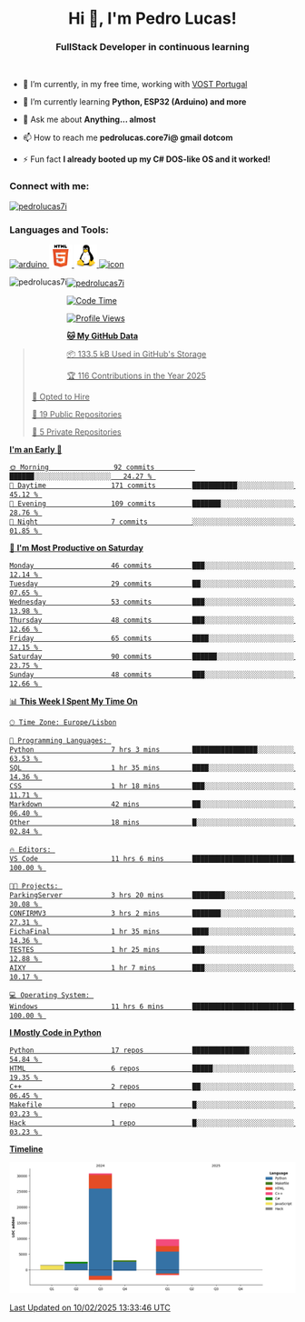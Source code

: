 <h1 align="center">Hi 👋, I'm Pedro Lucas!</h1>
<h3 align="center">FullStack Developer in continuous learning</h3>
<br>

- 🔭 I’m currently, in my free time, working with [VOST Portugal](https://github.com/vostpt) 

- 🌱 I’m currently learning **Python, ESP32 (Arduino) and more**

- 💬 Ask me about **Anything... almost**

- 📫 How to reach me **pedrolucas.core7i@ gmail dotcom**

- ⚡ Fun fact **I already booted up my C# DOS-like OS and it worked!**

<h3 align="left">Connect with me:</h3>
<p align="left">
    <div display="flex">
        <p align="left"> <a href="https://twitter.com/pedrolucas7i" target="blank"><img src="https://img.shields.io/twitter/follow/pedrolucas7i?logo=twitter&style=for-the-badge" alt="pedrolucas7i" /></a> </p>
    </div>
</p>
<h3 align="left">Languages and Tools:</h3>
<p align="left"> <a href="https://www.arduino.cc/" target="_blank" rel="noreferrer"> <img src="https://cdn.worldvectorlogo.com/logos/arduino-1.svg" alt="arduino" width="40" height="40"/> </a> <a href="https://www.w3.org/html/" target="_blank" rel="noreferrer"> <img src="https://raw.githubusercontent.com/devicons/devicon/master/icons/html5/html5-original-wordmark.svg" alt="html5" width="40" height="40"/> </a> <a href="https://www.linux.org/" target="_blank" rel="noreferrer"> <img src="https://raw.githubusercontent.com/devicons/devicon/master/icons/linux/linux-original.svg" alt="linux" width="40" height="40"/> </a> <a href="https://www.python.org" target="_blank" rel="noreferrer"> <img src="https://techstack-generator.vercel.app/python-icon.svg" alt="icon" width="40" height="40" />

<p><img align="left" height="194px" src="https://github-readme-stats.vercel.app/api/top-langs?username=pedrolucas7i&show_icons=true&theme=tokyonight&locale=en&layout=compact" alt="pedrolucas7i" /></p><img height="194px" align="center" src="https://github-readme-stats.vercel.app/api?username=pedrolucas7i&show_icons=true&theme=tokyonight&locale=en" alt="pedrolucas7i" />

<!--START_SECTION:waka-->
![Code Time](http://img.shields.io/badge/Code%20Time-41%20hrs%2054%20mins-blue)

![Profile Views](http://img.shields.io/badge/Profile%20Views-31-blue)

**🐱 My GitHub Data** 

> 📦 133.5 kB Used in GitHub's Storage 
 > 
> 🏆 116 Contributions in the Year 2025
 > 
> 💼 Opted to Hire
 > 
> 📜 19 Public Repositories 
 > 
> 🔑 5 Private Repositories 
 > 
**I'm an Early 🐤** 

```text
🌞 Morning                92 commits          ██████░░░░░░░░░░░░░░░░░░░   24.27 % 
🌆 Daytime                171 commits         ███████████░░░░░░░░░░░░░░   45.12 % 
🌃 Evening                109 commits         ███████░░░░░░░░░░░░░░░░░░   28.76 % 
🌙 Night                  7 commits           ░░░░░░░░░░░░░░░░░░░░░░░░░   01.85 % 
```
📅 **I'm Most Productive on Saturday** 

```text
Monday                   46 commits          ███░░░░░░░░░░░░░░░░░░░░░░   12.14 % 
Tuesday                  29 commits          ██░░░░░░░░░░░░░░░░░░░░░░░   07.65 % 
Wednesday                53 commits          ███░░░░░░░░░░░░░░░░░░░░░░   13.98 % 
Thursday                 48 commits          ███░░░░░░░░░░░░░░░░░░░░░░   12.66 % 
Friday                   65 commits          ████░░░░░░░░░░░░░░░░░░░░░   17.15 % 
Saturday                 90 commits          ██████░░░░░░░░░░░░░░░░░░░   23.75 % 
Sunday                   48 commits          ███░░░░░░░░░░░░░░░░░░░░░░   12.66 % 
```


📊 **This Week I Spent My Time On** 

```text
🕑︎ Time Zone: Europe/Lisbon

💬 Programming Languages: 
Python                   7 hrs 3 mins        ████████████████░░░░░░░░░   63.53 % 
SQL                      1 hr 35 mins        ████░░░░░░░░░░░░░░░░░░░░░   14.36 % 
CSS                      1 hr 18 mins        ███░░░░░░░░░░░░░░░░░░░░░░   11.71 % 
Markdown                 42 mins             ██░░░░░░░░░░░░░░░░░░░░░░░   06.40 % 
Other                    18 mins             █░░░░░░░░░░░░░░░░░░░░░░░░   02.84 % 

🔥 Editors: 
VS Code                  11 hrs 6 mins       █████████████████████████   100.00 % 

🐱‍💻 Projects: 
ParkingServer            3 hrs 20 mins       ████████░░░░░░░░░░░░░░░░░   30.08 % 
CONFIRMV3                3 hrs 2 mins        ███████░░░░░░░░░░░░░░░░░░   27.31 % 
FichaFinal               1 hr 35 mins        ████░░░░░░░░░░░░░░░░░░░░░   14.36 % 
TESTES                   1 hr 25 mins        ███░░░░░░░░░░░░░░░░░░░░░░   12.88 % 
AIXY                     1 hr 7 mins         ███░░░░░░░░░░░░░░░░░░░░░░   10.17 % 

💻 Operating System: 
Windows                  11 hrs 6 mins       █████████████████████████   100.00 % 
```

**I Mostly Code in Python** 

```text
Python                   17 repos            ██████████████░░░░░░░░░░░   54.84 % 
HTML                     6 repos             █████░░░░░░░░░░░░░░░░░░░░   19.35 % 
C++                      2 repos             ██░░░░░░░░░░░░░░░░░░░░░░░   06.45 % 
Makefile                 1 repo              █░░░░░░░░░░░░░░░░░░░░░░░░   03.23 % 
Hack                     1 repo              █░░░░░░░░░░░░░░░░░░░░░░░░   03.23 % 
```



**Timeline**

![Lines of Code chart](https://raw.githubusercontent.com/pedrolucas7i/pedrolucas7i/main/assets/bar_graph.png)


 Last Updated on 10/02/2025 13:33:46 UTC
<!--END_SECTION:waka-->